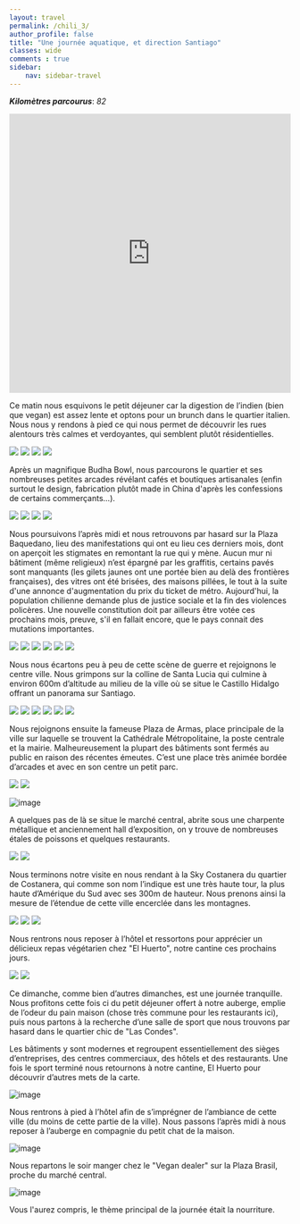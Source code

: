 ```yaml
---
layout: travel
permalink: /chili_3/
author_profile: false
title: "Une journée aquatique, et direction Santiago"
classes: wide
comments : true
sidebar:
    nav: sidebar-travel
---
```


<!-- jQuery 1.8 or later, 33 KB -->
<script src="https://ajax.googleapis.com/ajax/libs/jquery/1.11.1/jquery.min.js"></script>

<!-- Fotorama from CDNJS, 19 KB -->
<link  href="https://cdnjs.cloudflare.com/ajax/libs/fotorama/4.6.4/fotorama.css" rel="stylesheet">
<script src="https://cdnjs.cloudflare.com/ajax/libs/fotorama/4.6.4/fotorama.js"></script>

***Kilomètres parcourus***: *82*

<iframe src="https://www.google.com/maps/d/u/0/embed?mid=1kkjAA3H1TlVXZC3gx6Fm9VmA-iAgKF_Q" width="100%" height="500" frameBorder="0"></iframe>

<br>

Ce matin nous esquivons le petit déjeuner car la digestion de l’indien (bien que vegan) est assez lente et optons pour un brunch dans le quartier italien. Nous nous y rendons à pied ce qui nous permet de découvrir les rues alentours très calmes et verdoyantes, qui semblent plutôt résidentielles.

<div class="fotorama">
  <img src="https://drive.google.com/uc?id=1SjsH4sDuPRPW-sba4B1KX7BSB-0f0bUI">
  <img src="https://drive.google.com/uc?id=1Pdu5bYfc2aMai4xaUy__eb9aBPT1bep5">
  <img src="https://drive.google.com/uc?id=1PiOWriGdYMej7y2FVLkGQ_avl41ll53j">
  <img src="https://drive.google.com/uc?id=1m8Th0wwDSw9PoDk9UnGZCZuYbqzMESAf">
</div>

Après un magnifique Budha Bowl, nous parcourons le quartier et ses nombreuses petites arcades révélant cafés et boutiques artisanales (enfin surtout le design, fabrication plutôt made in China d'après les confessions de certains commerçants...). 

<div class="fotorama">
  <img src="https://drive.google.com/uc?id=172kimZS9htDh2f58belOH5uxtVmbVImx">
  <img src="https://drive.google.com/uc?id=1N1OcG4m49W23c6fkbLXrfeWQvWUHUpBI">
  <img src="https://drive.google.com/uc?id=1BspQhvy2D3BVBDhMivR9hIuyDDgLHmq2">
  <img src="https://drive.google.com/uc?id=10ZgUJhMEw46rK2wX1x9TubQQrwIRz1EZ">
</div>

Nous poursuivons l’après midi et nous retrouvons par hasard sur la Plaza Baquedano, lieu des manifestations qui ont eu lieu ces derniers mois, dont on aperçoit les stigmates en remontant la rue qui y mène. Aucun mur ni bâtiment (même religieux) n’est épargné par les graffitis, certains pavés sont manquants (les gilets jaunes ont une portée bien au delà des frontières françaises), des vitres ont été brisées, des maisons pillées, le tout à la suite d'une annonce d'augmentation du prix du ticket de métro. Aujourd'hui, la population chilienne demande plus de justice sociale et la fin des violences policères. Une nouvelle constitution doit par ailleurs être votée ces prochains mois, preuve, s'il en fallait encore, que le pays connait des mutations importantes.

<div class="fotorama">
  <img src="https://drive.google.com/uc?id=1rvrEc4dCCr2ha9a89ATvJB3mf6u5ODK5">
  <img src="https://drive.google.com/uc?id=1Xb85DfHmrdMEV-WP5jco-Np4Eoi2q_Nu">
  <img src="https://drive.google.com/uc?id=1QkaKPT6-wJV_n5nDP9ZeWp5MJgwPdDhx">
  <img src="https://drive.google.com/uc?id=1N9RypBBwNnYPUsqP89WhaCqD9C9Qp5ov">
  <img src="https://drive.google.com/uc?id=1goSMVQvNEErw49vxJOgFgIl0fbTiOrZZ">
  <img src="https://drive.google.com/uc?id=16_EJ3qwFQPODLUHcRZfOqTEmYryu4F4f">
</div>

Nous nous écartons peu à peu de cette scène de guerre et rejoignons le centre ville. Nous grimpons sur la colline de Santa Lucia qui culmine à environ 600m d’altitude au milieu de la ville où se situe le Castillo Hidalgo offrant un panorama sur Santiago.

<div class="fotorama">
  <img src="https://drive.google.com/uc?id=15XnWAivmvZrholJpRR8jklE3OLLsrpeg">
  <img src="https://drive.google.com/uc?id=1IBCEnTyq1DKtFs2fL2yeaYvnnCzd7etx">
  <img src="https://drive.google.com/uc?id=1yG_tcO01yyVpvAB_ACNKUQJSvZhAJwAb">
  <img src="https://drive.google.com/uc?id=1bvVAIbELgDHls3hOBIUMrQAik_00kH5Z">
  <img src="https://drive.google.com/uc?id=1ftBIe6vA15O7DeYByUP-2DHnyKGqfL4K">
  <img src="https://drive.google.com/uc?id=1GYweL7Sr1f29ermV8kdDzE2LxsGFRR8w">
</div>

Nous rejoignons ensuite la fameuse Plaza de Armas, place principale de la ville sur laquelle se trouvent la Cathédrale Métropolitaine, la poste centrale et la mairie. Malheureusement la plupart des bâtiments sont fermés au public en raison des récentes émeutes. C’est une place très animée bordée d’arcades et avec en son centre un petit parc. 

<div class="fotorama">
  <img src="https://drive.google.com/uc?id=1cRmjA11yb66oQEPSlHxbqqu6GFAnehdr">
  <img src="https://drive.google.com/uc?id=177_fExgwWtPBcQ13YLluJJSrP5hQtjEj">
</div>

![image](https://drive.google.com/uc?id=1-lILImiqv6_vsYBwMSFv4jP_ViLrXoPD)

A quelques pas de là se situe le marché central, abrite sous une charpente métallique et anciennement hall d’exposition, on y trouve de nombreuses étales de poissons et quelques restaurants. 

<div class="fotorama">
  <img src="https://drive.google.com/uc?id=1FeBYoeSnP9O6UVjIciPHRqEWOw2ZqNv_">
  <img src="https://drive.google.com/uc?id=1rm0adeJhLgFw6tLsBGqSY--kO6VHGllq">
</div>

Nous terminons notre visite en nous rendant à la Sky Costanera du quartier de Costanera, qui comme son nom l’indique est une très haute tour, la plus haute d’Amérique du Sud avec ses 300m de hauteur. Nous prenons ainsi la mesure de l’étendue de cette ville encerclée dans les montagnes. 

<div class="fotorama">
  <img src="https://drive.google.com/uc?id=1dMEW8wDgPN8Aw248DupwxOSRozpoGCvn">
  <img src="https://drive.google.com/uc?id=1qYMPeS5cVnbKBGAiEOVS4qPIEpHXNI1z">
  <img src="https://drive.google.com/uc?id=13vCfh6D7l-BYjhvCD_JuCf93DJb1hab1">
</div>

Nous rentrons nous reposer à l’hôtel et ressortons pour apprécier un délicieux repas végétarien chez "El Huerto", notre cantine ces prochains jours.

<div class="fotorama">
  <img src="https://drive.google.com/uc?id=1O9g98BMhoDIixvZmKmdgn3yYugezNVcx">
  <img src="https://drive.google.com/uc?id=1Sd-KqLcLLCnA_XzPeLdwNjkuweqp07RX">
</div>

Ce dimanche, comme bien d’autres dimanches, est une journée tranquille. Nous profitons cette fois ci du petit déjeuner offert à notre auberge, emplie de l’odeur du pain maison (chose très commune pour les restaurants ici), puis nous partons à la recherche d’une salle de sport que nous trouvons par hasard dans le quartier chic de "Las Condes". 

Les bâtiments y sont modernes et regroupent essentiellement des sièges d’entreprises, des centres commerciaux, des hôtels et des restaurants. Une fois le sport terminé nous retournons à notre cantine, El Huerto pour découvrir d’autres mets de la carte. 

![image](https://drive.google.com/uc?id=1_96LmUBfe_SVk4SGoKMVEoAIkTPN1t5k)

Nous rentrons à pied à l’hôtel afin de s’imprégner de l’ambiance de cette ville (du moins de cette partie de la ville). Nous passons l’après midi à nous reposer à l’auberge en compagnie du petit chat de la maison.

![image](https://drive.google.com/uc?id=18cLTN6Qf5W_dyujncrF0WtoIF4o-q_Kg)

Nous repartons le soir manger chez le "Vegan dealer" sur la Plaza Brasil, proche du marché central. 

![image](https://drive.google.com/uc?id=1bQHHq1t_n0cAFuOA2wN19nn9qaAsB4Y0)

Vous l'aurez compris, le thème principal de la journée était la nourriture.
